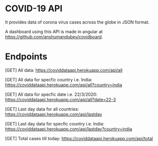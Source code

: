 # COVID-19 API

It provides data of corona virus cases across the globe in JSON format.

A dashboard using this API is made in angular at https://github.com/anshumandubey/covidboard.

# Endpoints

[GET] All data: https://coviddataapi.herokuapp.com/api/all

[GET] All data for specfic country i.e. India: https://coviddataapi.herokuapp.com/api/all?country=india

[GET] All data for specfic date i.e. 22/3/2020: https://coviddataapi.herokuapp.com/api/all?date=22-3

[GET] Last day data for all countries: https://coviddataapi.herokuapp.com/api/lastday

[GET] Last day data for specfic country i.e. India: https://coviddataapi.herokuapp.com/api/lastday?country=india

[GET] Total cases till today: https://coviddataapi.herokuapp.com/api/total
